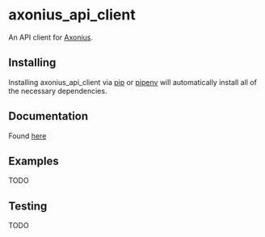 # axonius_api_client

An API client for [Axonius](https://axonius.com).

## Installing

Installing axonius_api_client via [pip](https://pypi.org/project/pip/) or [pipenv](https://pipenv.readthedocs.io/en/latest/) will automatically install all of the necessary dependencies.

## Documentation

Found [here](https://axonius-api-client.readthedocs.io/en/latest/?)

## Examples

TODO

## Testing

TODO
